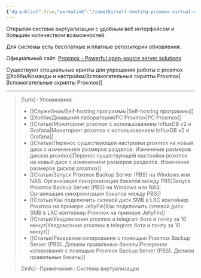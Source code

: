```yaml
---
{"dg-publish":true,"permalink":"/zametki/self-hosting-proxmox-virtual-environment/","created":"2024-07-03 20:11","updated":"2024-10-01T20:33:42+03:00"}
---
```


Открытая система виртуализации с удобным веб интерфейсом и большим количеством возможностей.

Для системы есть бесплатные и платные репозитории обновления.

Официальный сайт: [Proxmox - Powerful open-source server solutions](https://www.proxmox.com/en/)

Существуют специальные крипты для упрощения работы с proxmox [[Хобби/Команды и настройки/Вспомогательные скрипты Proxmox\|Вспомогательные скрипты Proxmox]]

---
> [!urls]- Упоминания:
> - [[Служебное/Self-hosting программы\|Self-hosting программы]]
> - [[Хобби/Домашняя лаборатория/PC Proxmox\|PC Proxmox]]
> - [[Статьи/Мониторинг proxmox с использованием InfluxDB v2 и Grafana\|Мониторинг proxmox с использованием InfluxDB v2 и Grafana]]
> - [[Статьи/Перенос существующей настройки proxmox на новый диск с изменением размеров разделов. Изменение размеров дисков proxmox\|Перенос существующей настройки proxmox на новый диск с изменением размеров разделов. Изменение размеров дисков proxmox]]
> - [[Статьи/Запуск Proxmox Backup Server (PBS) на Windows или NAS. Организация синхронизации бэкапов между PBS\|Запуск Proxmox Backup Server (PBS) на Windows или NAS. Организация синхронизации бэкапов между PBS]]
> - [[Статьи/Как подключить сетевой диск SMB в LXC контейнер Proxmox на примере JellyFin\|Как подключить сетевой диск SMB в LXC контейнер Proxmox на примере JellyFin]]
> - [[Статьи/Уведомления proxmox в telegram бота и почту за 10 минут\|Уведомления proxmox в telegram бота и почту за 10 минут]]
> - [[Статьи/Резервное копирование с помощью Proxmox Backup Server (PBS). Делаем правильные бэкапы\|Резервное копирование с помощью Proxmox Backup Server (PBS). Делаем правильные бэкапы]]
> 

> [!info]-
> Примечание:: Система виртуализации